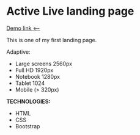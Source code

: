 # Active Live landing page

[Demo link <--](https://dammned.github.io/old-dusty-landing-page/)

This is one of my first landing page.

Adaptive:

- Large screens 2560px
- Full HD 1920px
- Notebook 1280px
- Tablet 1024
- Mobile (> 320px)

**TECHNOLOGIES:**

- HTML
- CSS
- Bootstrap
